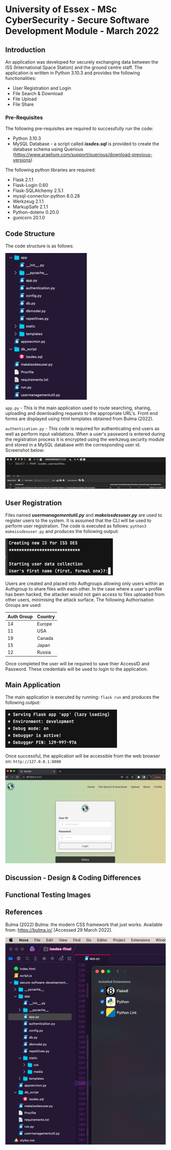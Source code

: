# University of Essex - MSc CyberSecurity - Secure Software Development Module - March 2022

## Introduction ##

An application was developed for securely exchanging data between the ISS (International Space Station) and the ground centre staff. The application is written in Python 3.10.3 and provides the following functionalities:

* User Registration and Login
* File Search & Download
* File Upload
* File Share

### Pre-Requisites

The following pre-requisites are required to successfully run the code:

* Python 3.10.3
* MySQL Database - a script called ***issdes.sql*** is provided to create the database schema using Querious (https://www.araelium.com/support/querious/download-previous-versions)
 
The following python libraries are required:

* Flask 2.1.1
* Flask-Login 0.60
* Flask-SQLAlchemy 2.5.1
* mysql-connector-python 8.0.28
* Werkzeug 2.1.1
* MarkupSafe 2.1.1
* Python-dotenv 0.20.0
* gunicorn 20.1.0

## Code Structure ##

The code structure is as follows:

![This is an image](https://github.com/zihaadk/secure-software-development/blob/main/images/codestructure.png)

`app.py` - This is the main application used to route searching, sharing, uploading and downloading requests to the appropriate URL's. Front end forms are displayed using html templates obtained from Bulma (2022).

`authentication.py` - This code is required for authenticating end users as well as perform input validations. When a user's password is entered during the registration process it is encrypted using the werkzeug.security module and stored in a MySQL database with the corresponding user id. Screenshot below:

![This is an image](https://github.com/zihaadk/secure-software-development/blob/main/images/dbs1.png)

## User Registration ##

Files named ***usermanagementutil.py*** and ***makeissdesuser.py*** are used to register users to the system. It is assumed that the CLI will be used to perform user registration. The code is executed as follows: `python3 makeissdesuser.py` and produces the following output:

![This is an image](https://github.com/zihaadk/secure-software-development/blob/main/images/userreg.png)

Users are created and placed into Authgroups allowing only users within an Authgroup to share files with each other. In the case where a user's profile has been hacked, the attacker would not gain access to files uploaded from other users, minimising the attack surface. The following Authorisation Groups are used:

Auth Group    | Country
------------- | -------------
14            | Europe
11            | USA
19            | Canada
15            | Japan
12            | Russia

Once completed the user will be required to save thier AccessID and Password. These credentials will be used to login to the application.

## Main Application ##

The main application is executed by running: `flask run` and produces the following output:

![This is an image](https://github.com/zihaadk/secure-software-development/blob/main/images/flaskoutput.png)

Once successful, the application will be accessible from the web browser on: `http://127.0.0.1:8080`

![This is an image](https://github.com/zihaadk/secure-software-development/blob/main/images/issdesui.png)

## Discussion - Design & Coding Differences ##


## Functional Testing Images ##




## References ##

Bulma (2022) Bulma: the modern CSS framework that just works. Available from: https://bulma.io/ [Accessed 29 March 2022].













![This is an image](https://github.com/zihaadk/secure-software-development/blob/main/images/nova.png)
